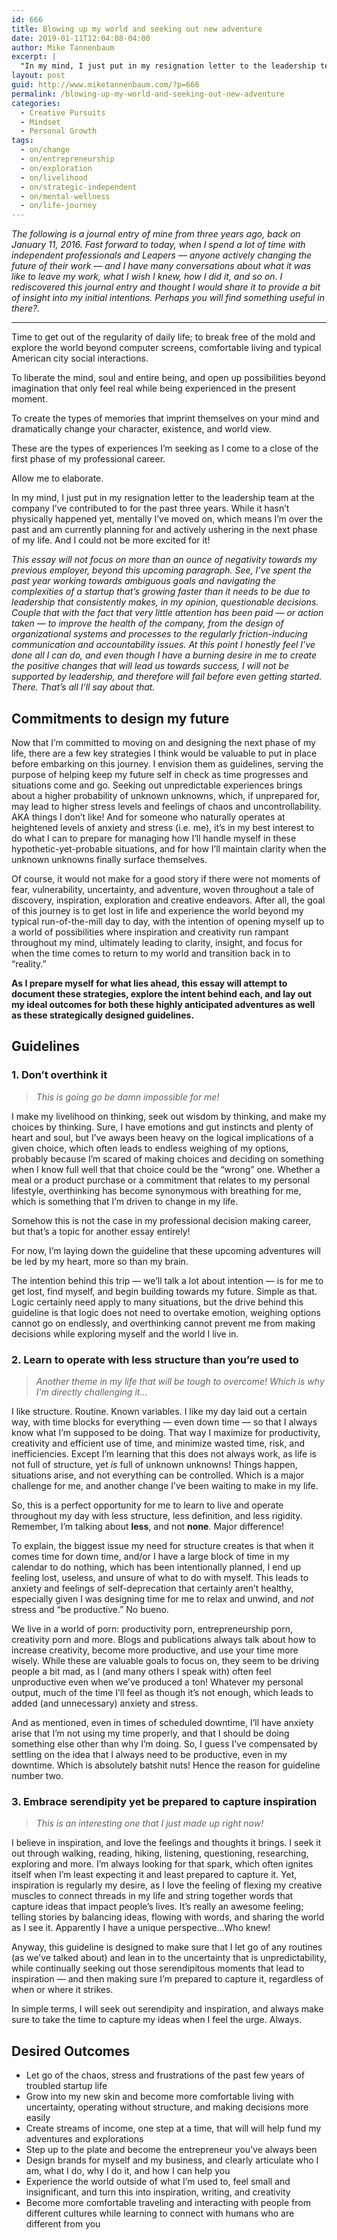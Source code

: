 ```yaml
---
id: 666
title: Blowing up my world and seeking out new adventure
date: 2019-01-11T12:04:08-04:00
author: Mike Tannenbaum
excerpt: |
  "In my mind, I just put in my resignation letter to the leadership team at the company I’ve contributed to for the past three years." In January 2016 I was preparing to leave my job and set out to forge my own path. Here's what I wrote to myself just before setting out.
layout: post
guid: http://www.miketannenbaum.com/?p=666
permalink: /blowing-up-my-world-and-seeking-out-new-adventure
categories:
  - Creative Pursuits
  - Mindset
  - Personal Growth
tags:
  - on/change
  - on/entrepreneurship
  - on/exploration
  - on/livelihood
  - on/strategic-independent
  - on/mental-wellness
  - on/life-journey
---
```

<div id="entry-07CDC6134EC9471BA1A179B07937597F" class="entry" dir="auto">

<em>The following is a journal entry of mine from three years ago, back on January 11, 2016. Fast forward to today, when I spend a lot of time with independent professionals and Leapers — anyone actively changing the future of their work — and I have many conversations about what it was like to leave my work, what I wish I knew, how I did it, and so on. I rediscovered this journal entry and thought I would share it to provide a bit of insight into my initial intentions. Perhaps you will find something useful in there?.</em>

<hr />

Time to get out of the regularity of daily life; to break free of the mold and explore the world beyond computer screens, comfortable living and typical American city social interactions.

</div>
To liberate the mind, soul and entire being, and open up possibilities beyond imagination that only feel real while being experienced in the present moment.

To create the types of memories that imprint themselves on your mind and dramatically change your character, existence, and world view.

These are the types of experiences I’m seeking as I come to a close of the first phase of my professional career.

Allow me to elaborate.

In my mind, I just put in my resignation letter to the leadership team at the company I’ve contributed to for the past three years. While it hasn’t physically happened yet, mentally I’ve moved on, which means I’m over the past and am currently planning for and actively ushering in the next phase of my life. And I could not be more excited for it!

<em>This essay will not focus on more than an ounce of negativity towards my previous employer, beyond this upcoming paragraph. See, I’ve spent the past year working towards ambiguous goals and navigating the complexities of a startup that’s growing faster than it needs to be due to leadership that consistently makes, in my opinion, questionable decisions. Couple that with the fact that very little attention has been paid — or action taken — to improve the health of the company, from the design of organizational systems and processes to the regularly friction-inducing communication and accountability issues. At this point I honestly feel I’ve done all I can do, and even though I have a burning desire in me to create the positive changes that will lead us towards success, I will not be supported by leadership, and therefore will fail before even getting started. There. That’s all I’ll say about that.</em>
<h2>Commitments to design my future</h2>
Now that I’m committed to moving on and designing the next phase of my life, there are a few key strategies I think would be valuable to put in place before embarking on this journey. I envision them as guidelines, serving the purpose of helping keep my future self in check as time progresses and situations come and go. Seeking out unpredictable experiences brings about a higher probability of unknown unknowns, which, if unprepared for, may lead to higher stress levels and feelings of chaos and uncontrollability. AKA things I don’t like! And for someone who naturally operates at heightened levels of anxiety and stress (i.e. me), it’s in my best interest to do what I can to prepare for managing how I’ll handle myself in these hypothetic-yet-probable situations, and for how I’ll maintain clarity when the unknown unknowns finally surface themselves.

Of course, it would not make for a good story if there were not moments of fear, vulnerability, uncertainty, and adventure, woven throughout a tale of discovery, inspiration, exploration and creative endeavors. After all, the goal of this journey is to get lost in life and experience the world beyond my typical run-of-the-mill day to day, with the intention of opening myself up to a world of possibilities where inspiration and creativity run rampant throughout my mind, ultimately leading to clarity, insight, and focus for when the time comes to return to my world and transition back in to “reality.”

<strong>As I prepare myself for what lies ahead, this essay will attempt to document these strategies, explore the intent behind each, and lay out my ideal outcomes for both these highly anticipated adventures as well as these strategically designed guidelines.</strong>
<h2>Guidelines</h2>
<h3>1. Don’t overthink it</h3>
<blockquote><em>This is going go be damn impossible for me!</em></blockquote>
I make my livelihood on thinking, seek out wisdom by thinking, and make my choices by thinking. Sure, I have emotions and gut instincts and plenty of heart and soul, but I’ve aways been heavy on the logical implications of a given choice, which often leads to endless weighing of my options, probably because I’m scared of making choices and deciding on something when I know full well that that choice could be the “wrong” one. Whether a meal or a product purchase or a commitment that relates to my personal lifestyle, overthinking has become synonymous with breathing for me, which is something that I’m driven to change in my life.

Somehow this is not the case in my professional decision making career, but that’s a topic for another essay entirely!

For now, I’m laying down the guideline that these upcoming adventures will be led by my heart, more so than my brain.

The intention behind this trip — we’ll talk a lot about intention — is for me to get lost, find myself, and begin building towards my future. Simple as that. Logic certainly need apply to many situations, but the drive behind this guideline is that logic does not need to overtake emotion, weighing options cannot go on endlessly, and overthinking cannot prevent me from making decisions while exploring myself and the world I live in.
<h3>2. Learn to operate with less structure than you’re used to</h3>
<blockquote><em>Another theme in my life that will be tough to overcome! Which is why I’m directly challenging it…</em></blockquote>
I like structure. Routine. Known variables. I like my day laid out a certain way, with time blocks for everything — even down time — so that I always know what I’m supposed to be doing. That way I maximize for productivity, creativity and efficient use of time, and minimize wasted time, risk, and inefficiencies. Except I’m learning that this does not always work, as life is not full of structure, yet <em>is</em> full of unknown unknowns! Things happen, situations arise, and not everything can be controlled. Which is a major challenge for me, and another change I’ve been waiting to make in my life.

So, this is a perfect opportunity for me to learn to live and operate throughout my day with less structure, less definition, and less rigidity. Remember, I’m talking about <strong>less</strong>, and not <strong>none</strong>. Major difference!

To explain, the biggest issue my need for structure creates is that when it comes time for down time, and/or I have a large block of time in my calendar to do nothing, which has been intentionally planned, I end up feeling lost, useless, and unsure of what to do with myself. This leads to anxiety and feelings of self-deprecation that certainly aren’t healthy, especially given I was designing time for me to relax and unwind, and <em>not</em> stress and “be productive.” No bueno.

We live in a world of porn: productivity porn, entrepreneurship porn, creativity porn and more. Blogs and publications always talk about how to increase creativity, become more productive, and use your time more wisely. While these are valuable goals to focus on, they seem to be driving people a bit mad, as I (and many others I speak with) often feel unproductive even when we’ve produced a ton! Whatever my personal output, much of the time I’ll feel as though it’s not enough, which leads to added (and unnecessary) anxiety and stress.

And as mentioned, even in times of scheduled downtime, I’ll have anxiety arise that I’m not using my time properly, and that I should be doing something else other than why I’m doing. So, I guess I’ve compensated by settling on the idea that I always need to be productive, even in my downtime. Which is absolutely batshit nuts! Hence the reason for guideline number two.
<h3>3. Embrace serendipity yet be prepared to capture inspiration</h3>
<blockquote><em>This is an interesting one that I just made up right now!</em></blockquote>
I believe in inspiration, and love the feelings and thoughts it brings. I seek it out through walking, reading, hiking, listening, questioning, researching, exploring and more. I’m always looking for that spark, which often ignites itself when I’m least expecting it and least prepared to capture it. Yet, inspiration is regularly my desire, as I love the feeling of flexing my creative muscles to connect threads in my life and string together words that capture ideas that impact people’s lives. It’s really an awesome feeling; telling stories by balancing ideas, flowing with words, and sharing the world as I see it. Apparently I have a unique perspective…Who knew!

Anyway, this guideline is designed to make sure that I let go of any routines (as we’ve talked about) and lean in to the uncertainty that is unpredictability, while continually seeking out those serendipitous moments that lead to inspiration — and then making sure I’m prepared to capture it, regardless of when or where it strikes.

In simple terms, I will seek out serendipity and inspiration, and always make sure to take the time to capture my ideas when I feel the urge. Always.
<h2>Desired Outcomes</h2>
<ul>
 	<li>Let go of the chaos, stress and frustrations of the past few years of troubled startup life</li>
 	<li>Grow into my new skin and become more comfortable living with uncertainty, operating without structure, and making decisions more easily</li>
 	<li>Create streams of income, one step at a time, that will will help fund my adventures and explorations</li>
 	<li>Step up to the plate and become the entrepreneur you’ve always been</li>
 	<li>Design brands for myself and my business, and clearly articulate who I am, what I do, why I do it, and how I can help you</li>
 	<li>Experience the world outside of what I’m used to, feel small and insignificant, and turn this into inspiration, writing, and creativity</li>
 	<li>Become more comfortable traveling and interacting with people from different cultures while learning to connect with humans who are different from you</li>
</ul>